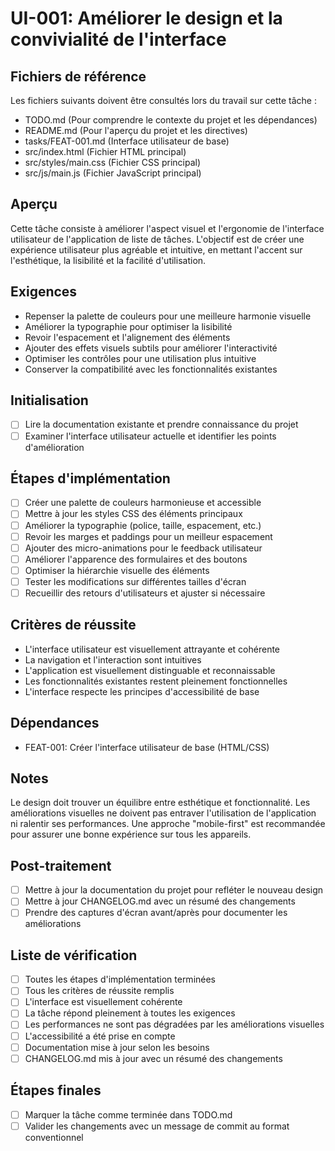 # UI-001: Améliorer le design et la convivialité de l'interface

## Fichiers de référence
Les fichiers suivants doivent être consultés lors du travail sur cette tâche :
- TODO.md (Pour comprendre le contexte du projet et les dépendances)
- README.md (Pour l'aperçu du projet et les directives)
- tasks/FEAT-001.md (Interface utilisateur de base)
- src/index.html (Fichier HTML principal)
- src/styles/main.css (Fichier CSS principal)
- src/js/main.js (Fichier JavaScript principal)

## Aperçu
Cette tâche consiste à améliorer l'aspect visuel et l'ergonomie de l'interface utilisateur de l'application de liste de tâches. L'objectif est de créer une expérience utilisateur plus agréable et intuitive, en mettant l'accent sur l'esthétique, la lisibilité et la facilité d'utilisation.

## Exigences
- Repenser la palette de couleurs pour une meilleure harmonie visuelle
- Améliorer la typographie pour optimiser la lisibilité
- Revoir l'espacement et l'alignement des éléments
- Ajouter des effets visuels subtils pour améliorer l'interactivité
- Optimiser les contrôles pour une utilisation plus intuitive
- Conserver la compatibilité avec les fonctionnalités existantes

## Initialisation
- [ ] Lire la documentation existante et prendre connaissance du projet
- [ ] Examiner l'interface utilisateur actuelle et identifier les points d'amélioration

## Étapes d'implémentation
- [ ] Créer une palette de couleurs harmonieuse et accessible
- [ ] Mettre à jour les styles CSS des éléments principaux
- [ ] Améliorer la typographie (police, taille, espacement, etc.)
- [ ] Revoir les marges et paddings pour un meilleur espacement
- [ ] Ajouter des micro-animations pour le feedback utilisateur
- [ ] Améliorer l'apparence des formulaires et des boutons
- [ ] Optimiser la hiérarchie visuelle des éléments
- [ ] Tester les modifications sur différentes tailles d'écran
- [ ] Recueillir des retours d'utilisateurs et ajuster si nécessaire

## Critères de réussite
- L'interface utilisateur est visuellement attrayante et cohérente
- La navigation et l'interaction sont intuitives
- L'application est visuellement distinguable et reconnaissable
- Les fonctionnalités existantes restent pleinement fonctionnelles
- L'interface respecte les principes d'accessibilité de base

## Dépendances
- FEAT-001: Créer l'interface utilisateur de base (HTML/CSS)

## Notes
Le design doit trouver un équilibre entre esthétique et fonctionnalité. Les améliorations visuelles ne doivent pas entraver l'utilisation de l'application ni ralentir ses performances. Une approche "mobile-first" est recommandée pour assurer une bonne expérience sur tous les appareils.

## Post-traitement
- [ ] Mettre à jour la documentation du projet pour refléter le nouveau design
- [ ] Mettre à jour CHANGELOG.md avec un résumé des changements
- [ ] Prendre des captures d'écran avant/après pour documenter les améliorations

## Liste de vérification
- [ ] Toutes les étapes d'implémentation terminées
- [ ] Tous les critères de réussite remplis
- [ ] L'interface est visuellement cohérente
- [ ] La tâche répond pleinement à toutes les exigences
- [ ] Les performances ne sont pas dégradées par les améliorations visuelles
- [ ] L'accessibilité a été prise en compte
- [ ] Documentation mise à jour selon les besoins
- [ ] CHANGELOG.md mis à jour avec un résumé des changements

## Étapes finales
- [ ] Marquer la tâche comme terminée dans TODO.md
- [ ] Valider les changements avec un message de commit au format conventionnel
